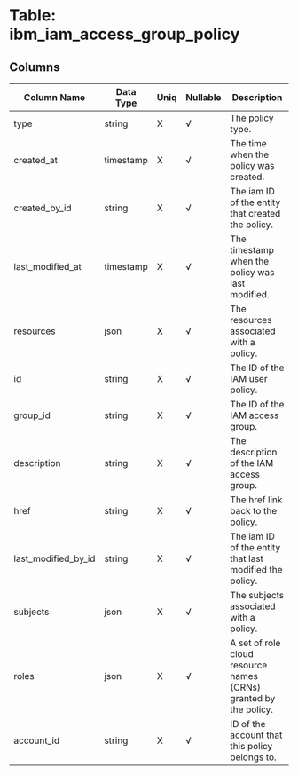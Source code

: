 # Table: ibm_iam_access_group_policy

## Columns 

|  Column Name   |  Data Type  | Uniq | Nullable | Description | 
|  ----  | ----  | ----  | ----  | ---- | 
| type | string | X | √ | The policy type. | 
| created_at | timestamp | X | √ | The time when the policy was created. | 
| created_by_id | string | X | √ | The iam ID of the entity that created the policy. | 
| last_modified_at | timestamp | X | √ | The timestamp when the policy was last modified. | 
| resources | json | X | √ | The resources associated with a policy. | 
| id | string | X | √ | The ID of the IAM user policy. | 
| group_id | string | X | √ | The ID of the IAM access group. | 
| description | string | X | √ | The description of the IAM access group. | 
| href | string | X | √ | The href link back to the policy. | 
| last_modified_by_id | string | X | √ | The iam ID of the entity that last modified the policy. | 
| subjects | json | X | √ | The subjects associated with a policy. | 
| roles | json | X | √ | A set of role cloud resource names (CRNs) granted by the policy. | 
| account_id | string | X | √ | ID of the account that this policy belongs to. | 


